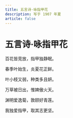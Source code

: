 ```yaml
---
title: 五言诗·咏指甲花
description: 写于 1907 年夏
article: false
---
```


# 五言诗·咏指甲花

百花皆竞放，指甲独静眠。

春季叶始生，炎夏花正鲜。

叶小枝又弱，种类多且妍。

万草被日出，惟婢傲火天。

渊明爱逸菊，敦颐好青莲。

我独爱指甲，取其志更坚。
